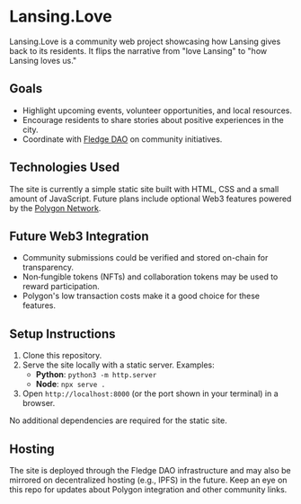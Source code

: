 # Lansing.Love

Lansing.Love is a community web project showcasing how Lansing gives back to its residents. It flips the narrative from "love Lansing" to "how Lansing loves us."

## Goals
- Highlight upcoming events, volunteer opportunities, and local resources.
- Encourage residents to share stories about positive experiences in the city.
- Coordinate with [Fledge DAO](https://fledge.foundation) on community initiatives.

## Technologies Used
The site is currently a simple static site built with HTML, CSS and a small amount of JavaScript. Future plans include optional Web3 features powered by the [Polygon Network](https://polygon.technology).

## Future Web3 Integration
- Community submissions could be verified and stored on-chain for transparency.
- Non‑fungible tokens (NFTs) and collaboration tokens may be used to reward participation.
- Polygon's low transaction costs make it a good choice for these features.

## Setup Instructions
1. Clone this repository.
2. Serve the site locally with a static server. Examples:
   - **Python**: `python3 -m http.server`
   - **Node**: `npx serve .`
3. Open `http://localhost:8000` (or the port shown in your terminal) in a browser.

No additional dependencies are required for the static site.

## Hosting
The site is deployed through the Fledge DAO infrastructure and may also be mirrored on decentralized hosting (e.g., IPFS) in the future. Keep an eye on this repo for updates about Polygon integration and other community links.
